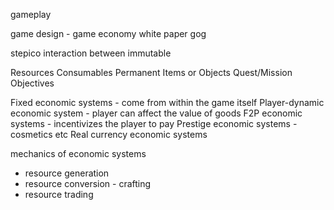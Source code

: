 gameplay 

game design - game economy
white paper gog

stepico interaction between immutable


Resources
Consumables
Permanent Items or Objects
Quest/Mission Objectives

Fixed economic systems -  come from within the game itself
Player-dynamic economic system - player can affect the value of goods
F2P economic systems - incentivizes the player to pay
Prestige economic systems - cosmetics etc
Real currency economic systems

mechanics of economic systems
- resource generation
- resource conversion - crafting
- resource trading